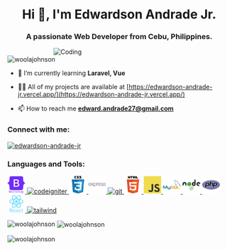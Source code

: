 <h1 align="center">Hi 👋, I'm Edwardson Andrade Jr.</h1>
<h3 align="center">A passionate Web Developer from Cebu, Philippines.</h3>
<img align="right" alt="Coding" width="400" src="https://www.optimalvirtualemployee.com/wp-content/uploads/2023/01/front-end-development.gif">

<p align="left"> <img src="https://komarev.com/ghpvc/?username=woolajohnson&label=Profile%20views&color=0e75b6&style=flat" alt="woolajohnson" /> </p>

- 🌱 I’m currently learning **Laravel, Vue**

- 👨‍💻 All of my projects are available at [https://edwardson-andrade-jr.vercel.app/](https://edwardson-andrade-jr.vercel.app/)

- 📫 How to reach me **edward.andrade27@gmail.com**

<h3 align="left">Connect with me:</h3>
<p align="left">
<a href="https://linkedin.com/in/edwardson-andrade-jr" target="blank"><img align="center" src="https://raw.githubusercontent.com/rahuldkjain/github-profile-readme-generator/master/src/images/icons/Social/linked-in-alt.svg" alt="edwardson-andrade-jr" height="30" width="40" /></a>
</p>

<h3 align="left">Languages and Tools:</h3>
<p align="left"> <a href="https://getbootstrap.com" target="_blank" rel="noreferrer"> <img src="https://raw.githubusercontent.com/devicons/devicon/master/icons/bootstrap/bootstrap-plain-wordmark.svg" alt="bootstrap" width="40" height="40"/> </a> <a href="https://codeigniter.com" target="_blank" rel="noreferrer"> <img src="https://cdn.worldvectorlogo.com/logos/codeigniter.svg" alt="codeigniter" width="40" height="40"/> </a> <a href="https://www.w3schools.com/css/" target="_blank" rel="noreferrer"> <img src="https://raw.githubusercontent.com/devicons/devicon/master/icons/css3/css3-original-wordmark.svg" alt="css3" width="40" height="40"/> </a> <a href="https://expressjs.com" target="_blank" rel="noreferrer"> <img src="https://raw.githubusercontent.com/devicons/devicon/master/icons/express/express-original-wordmark.svg" alt="express" width="40" height="40"/> </a> <a href="https://git-scm.com/" target="_blank" rel="noreferrer"> <img src="https://www.vectorlogo.zone/logos/git-scm/git-scm-icon.svg" alt="git" width="40" height="40"/> </a> <a href="https://www.w3.org/html/" target="_blank" rel="noreferrer"> <img src="https://raw.githubusercontent.com/devicons/devicon/master/icons/html5/html5-original-wordmark.svg" alt="html5" width="40" height="40"/> </a> <a href="https://developer.mozilla.org/en-US/docs/Web/JavaScript" target="_blank" rel="noreferrer"> <img src="https://raw.githubusercontent.com/devicons/devicon/master/icons/javascript/javascript-original.svg" alt="javascript" width="40" height="40"/> </a> <a href="https://www.mysql.com/" target="_blank" rel="noreferrer"> <img src="https://raw.githubusercontent.com/devicons/devicon/master/icons/mysql/mysql-original-wordmark.svg" alt="mysql" width="40" height="40"/> </a> <a href="https://nodejs.org" target="_blank" rel="noreferrer"> <img src="https://raw.githubusercontent.com/devicons/devicon/master/icons/nodejs/nodejs-original-wordmark.svg" alt="nodejs" width="40" height="40"/> </a> <a href="https://www.php.net" target="_blank" rel="noreferrer"> <img src="https://raw.githubusercontent.com/devicons/devicon/master/icons/php/php-original.svg" alt="php" width="40" height="40"/> </a> <a href="https://reactjs.org/" target="_blank" rel="noreferrer"> <img src="https://raw.githubusercontent.com/devicons/devicon/master/icons/react/react-original-wordmark.svg" alt="react" width="40" height="40"/> </a> <a href="https://tailwindcss.com/" target="_blank" rel="noreferrer"> <img src="https://www.vectorlogo.zone/logos/tailwindcss/tailwindcss-icon.svg" alt="tailwind" width="40" height="40"/> </a> </p>

<p><img align="left" src="https://github-readme-stats.vercel.app/api/top-langs?username=woolajohnson&show_icons=true&locale=en&layout=compact" alt="woolajohnson" /></p>

<p>&nbsp;<img align="center" src="https://github-readme-stats.vercel.app/api?username=woolajohnson&show_icons=true&locale=en" alt="woolajohnson" /></p>

<p><img align="center" src="https://github-readme-streak-stats.herokuapp.com/?user=woolajohnson&" alt="woolajohnson" /></p>
